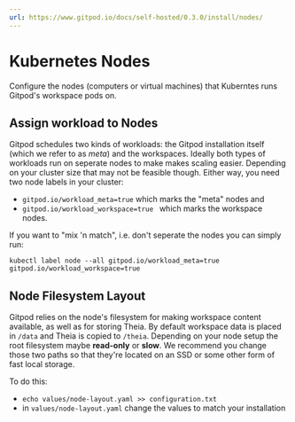 ```yaml
---
url: https://www.gitpod.io/docs/self-hosted/0.3.0/install/nodes/
---
```


# Kubernetes Nodes

Configure the nodes (computers or virtual machines) that Kuberntes runs Gitpod's workspace pods on.

## Assign workload to Nodes
Gitpod schedules two kinds of workloads: the Gitpod installation itself (which we refer to as _meta_) and the workspaces. Ideally both types of workloads run on seperate nodes to make makes scaling easier.
Depending on your cluster size that may not be feasible though. Either way, you need two node labels in your cluster:
- `gitpod.io/workload_meta=true` which marks the "meta" nodes and
- `gitpod.io/workload_workspace=true ` which marks the workspace nodes.

If you want to "mix 'n match", i.e. don't seperate the nodes you can simply run:
```
kubectl label node --all gitpod.io/workload_meta=true gitpod.io/workload_workspace=true
```


## Node Filesystem Layout
Gitpod relies on the node's filesystem for making workspace content available, as well as for storing Theia. By default workspace data is placed in `/data` and Theia is copied to `/theia`. Depending on your node setup the root filesystem maybe **read-only** or **slow**.
We recommend you change those two paths so that they're located on an SSD or some other form of fast local storage.

To do this:
   - `echo values/node-layout.yaml >> configuration.txt`
   - in `values/node-layout.yaml` change the values to match your installation
